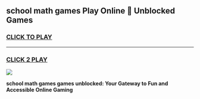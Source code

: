 
## school math games Play Online 👋 Unblocked Games
<h3>
<a href="https://news.freeplayer.one?title=school_math_games&ref=17GH">CLICK TO PLAY</a></h3>
<hr>

<h3>
<a href="https://news.freeplayer.one?title=school_math_games&ref=17GH">CLICK 2 PLAY</a>
  
</h3>

<a href="https://news.freeplayer.one?title=school_math_games&ref=17GH/"><img src="https://clearcache.store/games.png"></a>


**school math games games unblocked: Your Gateway to Fun and Accessible Online Gaming**
